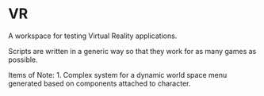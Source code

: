 # VR
A workspace for testing Virtual Reality applications. 

Scripts are written in a generic way so that they work for as many games as possible.

Items of Note: 1. Complex system for a dynamic world space menu generated based on components attached to character. 
